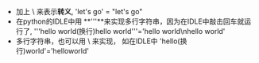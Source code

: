 - 加上 \ 来表示**转义**, 'let\'s go' = "let's go"
- 在python的IDLE中用 **'''**来实现多行字符串，因为在IDLE中敲击回车就运行了, '''hello world(换行)hello world'''='hello world\nhello world' 
- 多行字符串，也可以用 \ 来实现， 如在IDLE中 'hello\(换行)world'='helloworld'
